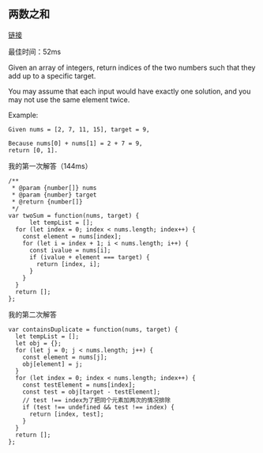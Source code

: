 ## 两数之和

[链接](https://leetcode-cn.com/explore/interview/card/top-interview-questions-easy/1/array/29/)

最佳时间：52ms


Given an array of integers, return indices of the two numbers such that they add up to a specific target.

You may assume that each input would have exactly one solution, and you may not use the same element twice.

Example:

```
Given nums = [2, 7, 11, 15], target = 9,

Because nums[0] + nums[1] = 2 + 7 = 9,
return [0, 1].
```


我的第一次解答（144ms）

```
/**
 * @param {number[]} nums
 * @param {number} target
 * @return {number[]}
 */
var twoSum = function(nums, target) {
      let tempList = [];
  for (let index = 0; index < nums.length; index++) {
    const element = nums[index];
    for (let i = index + 1; i < nums.length; i++) {
      const ivalue = nums[i];
      if (ivalue + element === target) {
        return [index, i];
      }
    }
  }
  return [];
};
```

我的第二次解答

```
var containsDuplicate = function(nums, target) {
  let tempList = [];
  let obj = {};
  for (let j = 0; j < nums.length; j++) {
    const element = nums[j];
    obj[element] = j;
  }
  for (let index = 0; index < nums.length; index++) {
    const testElement = nums[index];
    const test = obj[target - testElement];
    // test !== index为了把同个元素加两次的情况排除
    if (test !== undefined && test !== index) {
      return [index, test];
    }
  }
  return [];
};
```